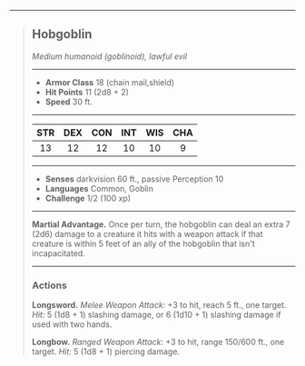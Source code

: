 ***
> ## Hobgoblin
> *Medium humanoid (goblinoid), lawful evil*
> 
> ***
> 
> - **Armor Class** 18 (chain mail,shield)
> - **Hit Points** 11 (2d8 + 2)
> - **Speed** 30 ft.
> 
> ***
> 
> |STR|DEX|CON|INT|WIS|CHA|
> |:---:|:---:|:---:|:---:|:---:|:---:|
> |13|12|12|10|10|9|
> 
> ***
> 
> - **Senses** darkvision 60 ft., passive Perception 10
> - **Languages** Common, Goblin
> - **Challenge** 1/2 (100 xp)
> 
> ***
> 
> **Martial Advantage.** Once per turn, the hobgoblin can deal an extra 7 (2d6) damage to a creature it hits with a weapon attack if that creature is within 5 feet of an ally of the hobgoblin that isn't incapacitated.
> 
> ***
> 
> ### Actions
> **Longsword.** *Melee Weapon Attack:* +3 to hit, reach 5 ft., one target. *Hit:* 5 (1d8 + 1) slashing damage, or 6 (1d10 + 1) slashing damage if used with two hands.
> 
> **Longbow.** *Ranged Weapon Attack:* +3 to hit, range 150/600 ft., one target. *Hit:* 5 (1d8 + 1) piercing damage.
